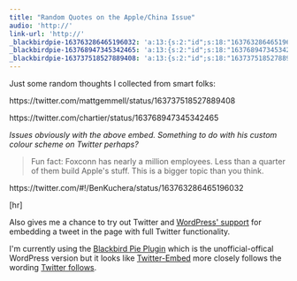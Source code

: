 ```yaml
---
title: "Random Quotes on the Apple/China Issue"
audio: 'http://'
link-url: 'http://'
_blackbirdpie-163763286465196032: 'a:13:{s:2:"id";s:18:"163763286465196032";s:11:"screen_name";s:10:"BenKuchera";s:9:"real_name";s:10:"BenKuchera";s:10:"tweet_text";s:125:"Dear Apple: please pay workers more, but lower the price on your products. Signed: people who think this will somehow happen.";s:6:"source";s:3:"web";s:11:"profile_pic";s:64:"http://a2.twimg.com/profile_images/1489443953/Ben_bw2_normal.jpg";s:16:"profile_bg_color";s:6:"C0DEED";s:15:"profile_bg_tile";s:0:"";s:16:"profile_bg_image";s:47:"http://a0.twimg.com/images/themes/theme1/bg.png";s:18:"profile_text_color";s:6:"333333";s:18:"profile_link_color";s:6:"0084B4";s:10:"time_stamp";s:10:"1327879184";s:10:"utc_offset";s:6:"-18000";}'
_blackbirdpie-163768947345342465: 'a:13:{s:2:"id";s:18:"163768947345342465";s:11:"screen_name";s:8:"chartier";s:9:"real_name";s:14:"David Chartier";s:10:"tweet_text";s:137:"Fun fact: Foxconn has nearly a million employees. Less than a quarter of them build Apple''s stuff. This is a bigger topic than you think.";s:6:"source";s:76:"<a href="http://tapbots.com/tweetbot" rel="nofollow">Tweetbot for iPhone</a>";s:11:"profile_pic";s:68:"http://a1.twimg.com/profile_images/1683548990/me_jubilant_normal.png";s:16:"profile_bg_color";s:6:"000000";s:15:"profile_bg_tile";s:0:"";s:16:"profile_bg_image";s:94:"http://a2.twimg.com/profile_background_images/412746226/temp_kuvva_production_5875_9185_1.jpeg";s:18:"profile_text_color";s:6:"ffffff";s:18:"profile_link_color";s:6:"008b6e";s:10:"time_stamp";s:10:"1327880534";s:10:"utc_offset";s:6:"-21600";}'
_blackbirdpie-163737518527889408: 'a:13:{s:2:"id";s:18:"163737518527889408";s:11:"screen_name";s:11:"mattgemmell";s:9:"real_name";s:12:"Matt Gemmell";s:10:"tweet_text";s:104:"An iPad, costing $500, and first-world guilt based on faulty understanding of economics. Pick any three.";s:6:"source";s:101:"<a href="http://itunes.apple.com/us/app/twitter/id409789998?mt=12" rel="nofollow">Twitter for Mac</a>";s:11:"profile_pic";s:79:"http://a2.twimg.com/profile_images/1683442179/gemmell_contemplative2_normal.jpg";s:16:"profile_bg_color";s:6:"C0DEED";s:15:"profile_bg_tile";s:0:"";s:16:"profile_bg_image";s:47:"http://a0.twimg.com/images/themes/theme1/bg.png";s:18:"profile_text_color";s:6:"333333";s:18:"profile_link_color";s:6:"0084B4";s:10:"time_stamp";s:10:"1327873041";s:10:"utc_offset";s:1:"0";}'
---
```

<p>Just some random thoughts I collected from smart folks:</p>
<p>https://twitter.com/mattgemmell/status/163737518527889408</p>
<p>https://twitter.com/chartier/status/163768947345342465</p>
<p><em>Issues obviously with the above embed. Something to do with his custom colour scheme on Twitter perhaps?</em></p>
<blockquote><p>
  Fun fact: Foxconn has nearly a million employees. Less than a quarter of them build Apple's stuff. This is a bigger topic than you think.
</p></blockquote>
<p>https://twitter.com/#!/BenKuchera/status/163763286465196032</p>
<p>[hr]</p>
<p>Also gives me a chance to try out Twitter and <a href="http://en.support.wordpress.com/twitter-embeds/">WordPress' support</a> for embedding a tweet in the page with full Twitter functionality.</p>
<p>I'm currently using the <a href="http://wordpress.org/extend/plugins/twitter-blackbird-pie/">Blackbird Pie Plugin</a> which is the unofficial-offical WordPress version but it looks like <a href="http://wordpress.org/extend/plugins/twitter-embed/">Twitter-Embed</a> more closely follows the wording <a href="https://dev.twitter.com/docs/embedded-tweets">Twitter follows</a>.</p>
